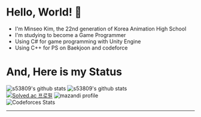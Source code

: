 # Hello, World! 👋

* I'm Minseo Kim, the 22nd generation of Korea Animation High School
* I'm studying to become a Game Programmer
* Using C# for game programming with Unity Engine
* Using C++ for PS on Baekjoon and codeforce   

# And, Here is my Status
![s53809's github stats](https://github-readme-stats.vercel.app/api?username=s53809&show_icons=true)
![s53809's github stats](https://github-readme-stats.vercel.app/api/top-langs/?username=s53809&show_icons=true&hide_border=true&title_color=004386&icon_color=004386&layout=compact)   
[![Solved.ac 프로필](http://mazassumnida.wtf/api/v2/generate_badge?boj=s53809)](https://solved.ac/s53809) ![mazandi profile](http://mazandi.herokuapp.com/api?handle=s53809&theme=cold)   
![Codeforces Stats](https://codeforces-readme-stats.vercel.app/api/card?username=s53809)   
- - -
